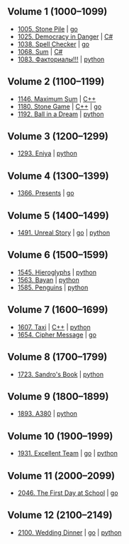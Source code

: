 ## Volume 1 (1000–1099)
- [1005. Stone Pile](https://acm.timus.ru/problem.aspx?num=1005)
| [go](Volume%2001/1005/go/main.go)
- [1025. Democracy in Danger](https://acm.timus.ru/problem.aspx?num=1025)
| [C#](Volume%2001/1025/csharp/main.cs)
- [1038. Spell Checker](https://acm.timus.ru/problem.aspx?num=1038)
| [go](Volume%2001/1038/go/main.go)
- [1068. Sum](https://acm.timus.ru/problem.aspx?num=1068)
| [C#](Volume%2001/1068/csharp/main.cs)
- [1083. Факториалы!!!](https://acm.timus.ru/problem.aspx?num=1083)
| [python](Volume%2001/1083/python/main.py)

## Volume 2 (1100–1199)
- [1146. Maximum Sum](https://acm.timus.ru/problem.aspx?num=1146)
| [C++](Volume%2002/1146/cpp/main.cpp)
- [1180. Stone Game](https://acm.timus.ru/problem.aspx?num=1180)
| [C++](Volume%2002/1180/cpp/main.cpp) | [go](Volume%2002/1180/go/main.go)
- [1192. Ball in a Dream](https://acm.timus.ru/problem.aspx?num=1192)
| [python](Volume%2002/1192/python/main.py)

## Volume 3 (1200–1299)
- [1293. Eniya](https://acm.timus.ru/problem.aspx?num=1293)
| [python](Volume%2003/1293/python/main.py)

## Volume 4 (1300–1399)
- [1366. Presents](https://acm.timus.ru/problem.aspx?num=1366)
| [go](Volume%2004/1366/go/main.go)

## Volume 5 (1400–1499)
- [1491. Unreal Story](https://acm.timus.ru/problem.aspx?num=1491)
| [go](Volume%2005/1491/go/main.go) | [python](Volume%2005/1491/python/main.py)

## Volume 6 (1500–1599)
- [1545. Hieroglyphs](https://acm.timus.ru/problem.aspx?num=1545)
| [python](Volume%2006/1545/python/main.py)
- [1563. Bayan](https://acm.timus.ru/problem.aspx?num=1563)
| [python](Volume%2006/1563/python/main.py)
- [1585. Penguins](https://acm.timus.ru/problem.aspx?num=1585)
| [python](Volume%2006/1585/python/main.py)

## Volume 7 (1600–1699)
- [1607. Taxi](https://acm.timus.ru/problem.aspx?num=1607)
| [C++](Volume%2007/1607/cpp/main.cpp) | [python](Volume%2007/1607/python/main.py)
- [1654. Cipher Message](https://acm.timus.ru/problem.aspx?num=1654)
| [go](Volume%2007/1654/go/main.go)

## Volume 8 (1700–1799)
- [1723. Sandro's Book](https://acm.timus.ru/problem.aspx?num=1723)
| [python](Volume%2008/1723/python/main.py)

## Volume 9 (1800–1899)
- [1893. A380](https://acm.timus.ru/problem.aspx?num=1893)
| [python](Volume%2009/1893/python/main.py)

## Volume 10 (1900–1999)
- [1931. Excellent Team](https://acm.timus.ru/problem.aspx?num=1931)
| [go](Volume%2010/1931/go/main.go) | [python](Volume%2010/1931/python/main.py)

## Volume 11 (2000–2099)
- [2046. The First Day at School](https://acm.timus.ru/problem.aspx?num=1366)
| [go](Volume%2011/2046/go/main.go)

## Volume 12 (2100–2149)
- [2100. Wedding Dinner](https://acm.timus.ru/problem.aspx?num=2100)
| [go](Volume%2012/2100/go/main.go) | [python](Volume%2012/2100/python/main.py)
